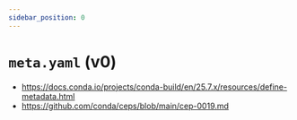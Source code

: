 ```yaml
---
sidebar_position: 0
---
```

# `meta.yaml` (v0)

- https://docs.conda.io/projects/conda-build/en/25.7.x/resources/define-metadata.html
- https://github.com/conda/ceps/blob/main/cep-0019.md
